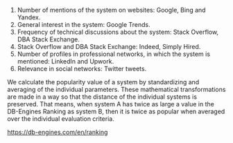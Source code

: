 1. Number of mentions of the system on websites: Google, Bing and Yandex.
2. General interest in the system: Google Trends.
3. Frequency of technical discussions about the system: Stack Overflow, DBA Stack Exchange.
4. Stack Overflow and DBA Stack Exchange: Indeed, Simply Hired.
5. Number of profiles in professional networks, in which the system is mentioned: LinkedIn and Upwork.
6. Relevance in social networks: Twitter tweets.

We calculate the popularity value of a system by standardizing and averaging of the individual parameters. These mathematical transformations are made in a way so that the distance of the individual systems is preserved. That means, when system A has twice as large a value in the DB-Engines Ranking as system B, then it is twice as popular when averaged over the individual evaluation criteria.

https://db-engines.com/en/ranking
